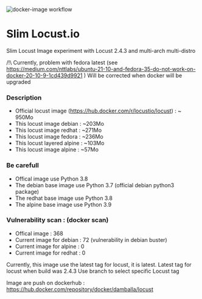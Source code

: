 ![docker-image workflow](https://github.com/Valinor/slim-locust/actions/workflows/docker-image.yml/badge.svg)

# Slim Locust.io 
Slim Locust Image experiment with Locust 2.4.3 and multi-arch multi-distro 

/!\ Currently, problem with fedora latest (see https://medium.com/nttlabs/ubuntu-21-10-and-fedora-35-do-not-work-on-docker-20-10-9-1cd439d9921 )
Will be corrected when docker will be upgraded

### Description
- Official locust image (https://hub.docker.com/r/locustio/locust) : ~ 950Mo
- This locust image debian   : ~203Mo
- This locust image redhat   : ~271Mo
- This locust image fedora   : ~236Mo
- This locust layered alpine : ~103Mo
- This locust image alpine   : ~57Mo

### Be carefull
- Offical image use Python 3.8
- The debian base image use Python 3.7 (official debian python3 package)
- The redhat base image use Python 3.8
- The alpine base image use Python 3.9

### Vulnerability scan : (docker scan)
- Offical image : 368
- Current image for debian : 72 (vulnerability in debian buster)
- Current image for alpine : 0
- Current image for redhat : 0


Currently, this image use the latest tag for locust, it is latest.
Latest tag for locust when build was 2.4.3
Use branch to select specific Locust tag

Image are push on dockerhub : https://hub.docker.com/repository/docker/damballa/locust
